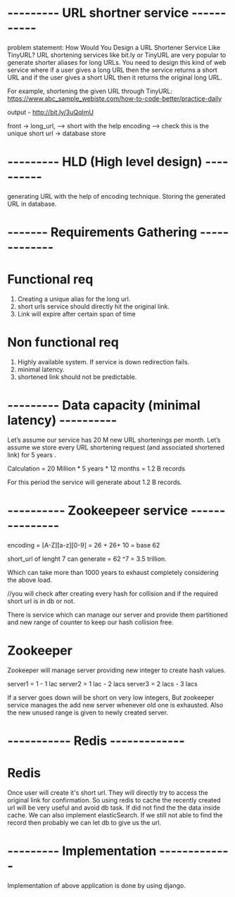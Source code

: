 # --------- URL shortner service -----------
problem statement:
How Would You Design a URL Shortener Service Like TinyURL?
URL shortening services like bit.ly or TinyURL are very popular to generate shorter aliases for long URLs. 
You need to design this kind of web service where if a user gives a long URL then the service returns a short URL and if the user gives a short URL then it returns the original long URL.

For example, shortening the given URL through TinyURL:
https://www.abc_sample_webiste.com/how-to-code-better/practice-daily

output - http://bit.ly/3uQqImU


front -> long_url, --> short with the help encoding --> check this is the unique short url -> database store

# --------- HLD (High level design) ----------
generating URL with the help of encoding technique.
Storing the generated URL in database.

# ------- Requirements Gathering -------------

# Functional req
1. Creating a unique alias for the long url.
2. short urls service should directly hit the original link.
3. Link will expire after certain span of time

# Non functional req
1. Highly available system. If service is down redirection fails.
2. minimal latency.
3. shortened link should not be predictable.

# --------- Data capacity (minimal latency) ----------
  Let’s assume our service has 20 M new URL shortenings per month. 
  Let’s assume we store every URL shortening request (and associated shortened link) for 5 years . 
 
  Calculation  = 20 Million * 5 years * 12 months = 1.2 B records
 
  For this period the service will generate about 1.2 B records.


# ---------- Zookeepeer service ---------------
encoding = [A-Z][a-z][0-9] = 26 + 26+ 10 = base 62

short_url of lenght 7 can generate = 62 ^7 = 3.5 trillion.

Which can take more than 1000 years to exhaust completely considering the above load.

//you will check after creating every hash for collision and if the required short url is in db or not.

There is service which can manage our server and provide them partitioned and new range of counter to keep our hash collision free.
# Zookeeper #
Zookeeper will manage server providing new integer to create hash values.

server1 = 1 - 1 lac
server2 = 1 lac - 2 lacs
server3 = 2 lacs - 3 lacs

If a server goes down will be short on very low integers, But zookeeper service manages the add new server whenever old one is exhausted.
Also the new unused range is given to newly created server.

# ----------- Redis -------------

# Redis #

Once user will create it's short url. They will directly try to access the original link for confirmation.
So using redis to cache the recently created url will be very useful and avoid db task.
If did not find the the data inside cache. We can also implement elasticSearch.
If we still not able to find the record then probably we can let db to give us the url. 



# --------- Implementation -------------

Implementation of above application is done by using django.

